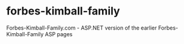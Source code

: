 # forbes-kimball-family
Forbes-Kimball-Family.com - ASP.NET version of the earlier Forbes-Kimball-Family ASP pages
